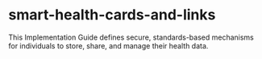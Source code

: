 # smart-health-cards-and-links
This Implementation Guide defines secure, standards-based mechanisms for individuals to store, share, and manage their health data.
